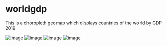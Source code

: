 # worldgdp
This is a choropleth geomap which displays countries of the world by GDP 2019

![image](https://user-images.githubusercontent.com/86727843/124084345-83f31080-da6c-11eb-9bb0-b8c3d96eb5f8.png)
![image](https://user-images.githubusercontent.com/86727843/124084433-98cfa400-da6c-11eb-9fcb-56da3f811802.png)
![image](https://user-images.githubusercontent.com/86727843/124084492-a9801a00-da6c-11eb-89aa-3239b1faa99a.png)
![image](https://user-images.githubusercontent.com/86727843/124084638-d6343180-da6c-11eb-9bfc-bccba32c893f.png)

